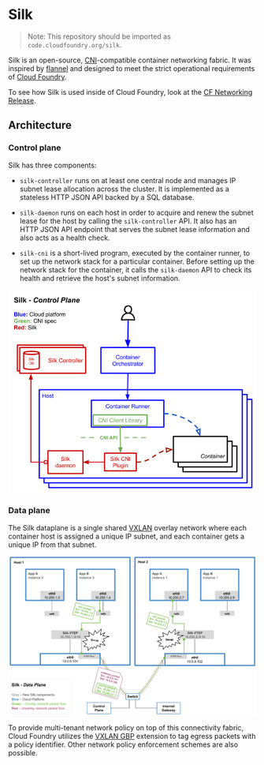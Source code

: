 # Silk

> Note: This repository should be imported as `code.cloudfoundry.org/silk`.

Silk is an open-source, [CNI](https://github.com/containernetworking/cni/)-compatible container networking fabric.
It was inspired by [flannel](https://github.com/coreos/flannel) and designed to meet the strict operational
requirements of [Cloud Foundry](https://cloudfoundry.org/platform/).

To see how Silk is used inside of Cloud Foundry, look at the [CF Networking Release](https://github.com/cloudfoundry-incubator/cf-networking-release).


## Architecture

### Control plane

Silk has three components:

- `silk-controller` runs on at least one central node and manages IP subnet lease allocation across the cluster.
   It is implemented as a stateless HTTP JSON API backed by a SQL database.

- `silk-daemon` runs on each host in order to acquire and renew the subnet lease for the host by calling the `silk-controller` API.  It also has an HTTP JSON API endpoint that serves the subnet lease information and also acts as a health check.

- `silk-cni` is a short-lived program, executed by the container runner, to set up the network stack for a particular container.  Before setting up the network stack for the container, it calls the `silk-daemon` API to check its health and retrieve the host's subnet information.

![](control-plane.png)


### Data plane

The Silk dataplane is a single shared [VXLAN](https://tools.ietf.org/html/rfc7348) overlay network where each
container host is assigned a unique IP subnet, and each container gets a unique IP from that subnet.

![](data-plane.png)

To provide multi-tenant network policy on top of this connectivity fabric, Cloud Foundry utilizes the
[VXLAN GBP](https://tools.ietf.org/html/draft-smith-vxlan-group-policy-03#section-2.1) extension to tag
egress packets with a policy identifier.  Other network policy enforcement schemes are also possible.
